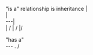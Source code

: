 "is a" relationship is inheritance
   |\
   | \
---|  \
   |  /
   | /
   |/

"has a"
   \
--- . 
   /